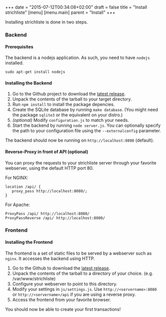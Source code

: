 +++
date = "2015-07-12T00:34:08+02:00"
draft = false
title = "Install strichliste"
[menu]
  [menu.main]
    parent = "Install"
+++

Installing strichliste is done in two steps.

### Backend

#### Prerequisites

The backend is a nodejs application. As such, you need to have `nodejs` installed.

    sudo apt-get install nodejs

#### Installing the Backend

1. Go to the Github project to download the [latest release](https://github.com/hackerspace-bootstrap/strichliste/releases).
2. Unpack the contents of the tarball to your target directory.
3. Run `npm install` to install the package depencies.
4. Create the SQLite database by running `make database`. (You might need the package `sqlite3` or the equivalent on your distro.)
5. _(optional)_ Modify `configuration.js` to match your needs.
6. Start the backend by running `node server.js`. You can optionally specify
the path to your configuration file using the `--externalconfig` parameter.

The backend should now be running on `http://localhost:8080` (default).

#### Reverse-Proxy in front of API (optional)

You can proxy the requests to your strichliste server through your favorite webserver, using the default HTTP port 80. 

For NGINX:
```
location /api/ {
   proxy_pass http://localhost:8080/;
}
```

For Apache:
```
ProxyPass /api/ http://localhost:8080/
ProxyPassReverse /api/ http://localhost:8080/
```

### Frontend

#### Installing the Frontend

The frontend is a set of static files to be served by a webserver such as
`nginx`. It accesses the backend using HTTP.

1. Go to the Github to download the [latest release](https://github.com/hackerspace-bootstrap/strichliste-web/releases).
2. Unpack the contents of the tarball to a directory of your choice. (e.g. /var/www/strichliste)
3. Configure your webserver to point to this directory.
4. Modify your settings in `js/settings.js`. Use `http://<servername>:8080` or `http://<servername>/api` if you are using a reverse proxy.
5. Access the frontend from your favorite browser.

You should now be able to create your first transactions!
